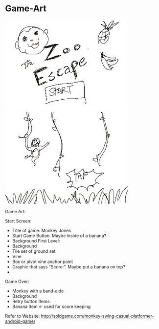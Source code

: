 # Game-Art
![alt tag](https://github.com/derreck503/Game-Art/blob/master/Concept-Sketches/start.png?raw=true)
![alt tag](https://github.com/derreck503/Game-Art/blob/master/Concept-Sketches/swing.png?raw=true)

Game Art:

Start Screen:
* Title of game: Monkey Jones
* Start Game Button. Maybe inside of a banana?
* Background 
First Level:
* Background
* Tile set of ground set
* Vine
* Box or pivot vine anchor point
* Graphic that says “Score:”. Maybe put a banana on top?
* 
Game Over:
* Monkey with a band-aide
* Background
* Retry button
Items:
* Banana Item <- used for score keeping


Refer to Website: http://soldgame.com/monkey-swing-casual-platformer-android-game/
